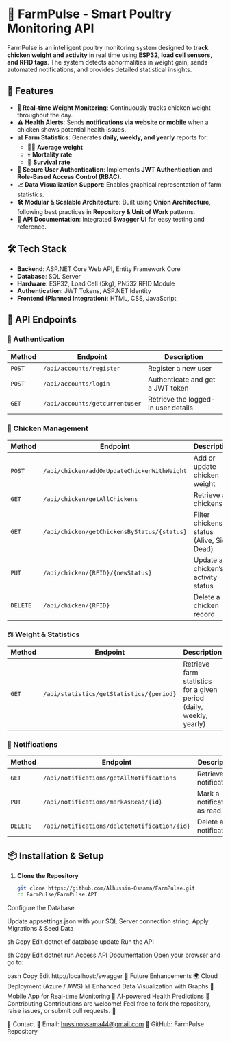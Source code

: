 # 🐔 FarmPulse - Smart Poultry Monitoring API

FarmPulse is an intelligent poultry monitoring system designed to **track chicken weight and activity** in real time using **ESP32, load cell sensors, and RFID tags**. The system detects abnormalities in weight gain, sends automated notifications, and provides detailed statistical insights.

## 🚀 Features

- **📡 Real-time Weight Monitoring**: Continuously tracks chicken weight throughout the day.
- **⚠️ Health Alerts**: Sends **notifications via website or mobile** when a chicken shows potential health issues.
- **📊 Farm Statistics**: Generates **daily, weekly, and yearly** reports for:
  - 🏋️‍♂️ **Average weight**
  - 💀 **Mortality rate**
  - 🐔 **Survival rate**
- **🔑 Secure User Authentication**: Implements **JWT Authentication** and **Role-Based Access Control (RBAC)**.
- **📈 Data Visualization Support**: Enables graphical representation of farm statistics.
- **🛠️ Modular & Scalable Architecture**: Built using **Onion Architecture**, following best practices in **Repository & Unit of Work** patterns.
- **📝 API Documentation**: Integrated **Swagger UI** for easy testing and reference.

## 🛠️ Tech Stack

- **Backend**: ASP.NET Core Web API, Entity Framework Core
- **Database**: SQL Server
- **Hardware**: ESP32, Load Cell (5kg), PN532 RFID Module
- **Authentication**: JWT Tokens, ASP.NET Identity
- **Frontend (Planned Integration)**: HTML, CSS, JavaScript

## 📜 API Endpoints

### 🔐 Authentication
| Method | Endpoint | Description |
|--------|---------|-------------|
| `POST` | `/api/accounts/register` | Register a new user |
| `POST` | `/api/accounts/login` | Authenticate and get a JWT token |
| `GET`  | `/api/accounts/getcurrentuser` | Retrieve the logged-in user details |

### 🐔 Chicken Management
| Method | Endpoint | Description |
|--------|---------|-------------|
| `POST` | `/api/chicken/addOrUpdateChickenWithWeight` | Add or update chicken weight |
| `GET`  | `/api/chicken/getAllChickens` | Retrieve all chickens |
| `GET`  | `/api/chicken/getChickensByStatus/{status}` | Filter chickens by status (Alive, Sick, Dead) |
| `PUT`  | `/api/chicken/{RFID}/{newStatus}` | Update a chicken’s activity status |
| `DELETE` | `/api/chicken/{RFID}` | Delete a chicken record |

### ⚖️ Weight & Statistics
| Method | Endpoint | Description |
|--------|---------|-------------|
| `GET`  | `/api/statistics/getStatistics/{period}` | Retrieve farm statistics for a given period (daily, weekly, yearly) |

### 🔔 Notifications
| Method | Endpoint | Description |
|--------|---------|-------------|
| `GET`  | `/api/notifications/getAllNotifications` | Retrieve all notifications |
| `PUT`  | `/api/notifications/markAsRead/{id}` | Mark a notification as read |
| `DELETE` | `/api/notifications/deleteNotification/{id}` | Delete a notification |

## 📦 Installation & Setup

1. **Clone the Repository**  
   ```sh
   git clone https://github.com/Alhussin-Ossama/FarmPulse.git
   cd FarmPulse/FarmPulse.API
Configure the Database

Update appsettings.json with your SQL Server connection string.
Apply Migrations & Seed Data

sh
Copy
Edit
dotnet ef database update
Run the API

sh
Copy
Edit
dotnet run
Access API Documentation
Open your browser and go to:

bash
Copy
Edit
http://localhost:<port>/swagger
📌 Future Enhancements
🌍 Cloud Deployment (Azure / AWS)
📊 Enhanced Data Visualization with Graphs
📱 Mobile App for Real-time Monitoring
🤖 AI-powered Health Predictions
🤝 Contributing
Contributions are welcome! Feel free to fork the repository, raise issues, or submit pull requests. 🚀

📧 Contact
📩 Email: hussinossama44@gmail.com
🔗 GitHub: FarmPulse Repository
